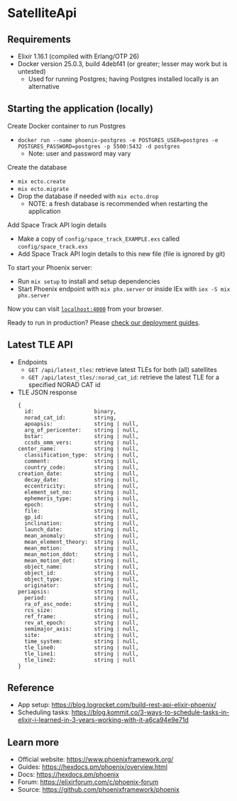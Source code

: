 # SatelliteApi

## Requirements
  * Elixir 1.16.1 (compiled with Erlang/OTP 26)
  * Docker version 25.0.3, build 4debf41 (or greater; lesser may work but is untested)
    * Used for running Postgres; having Postgres installed locally is an alternative

## Starting the application (locally)
Create Docker container to run Postgres
  * `docker run --name phoenix-postgres -e POSTGRES_USER=postgres -e POSTGRES_PASSWORD=postgres -p 5500:5432 -d postgres`
    * Note: user and password may vary

Create the database
  * `mix ecto.create`
  * `mix ecto.migrate`
  * Drop the database if needed with `mix ecto.drop`
    * NOTE: a fresh database is recommended when restarting the application

Add Space Track API login details
  * Make a copy of `config/space_track_EXAMPLE.exs` called `config/space_track.exs`
  * Add Space Track API login details to this new file (file is ignored by git)

To start your Phoenix server:

  * Run `mix setup` to install and setup dependencies
  * Start Phoenix endpoint with `mix phx.server` or inside IEx with `iex -S mix phx.server`

Now you can visit [`localhost:4000`](http://localhost:4000) from your browser.

Ready to run in production? Please [check our deployment guides](https://hexdocs.pm/phoenix/deployment.html).

## Latest TLE API
  * Endpoints
    * `GET /api/latest_tles`: retrieve latest TLEs for both (all) satellites
    * `GET /api/latest_tles/:norad_cat_id`: retrieve the latest TLE for a specified NORAD CAT id
  * TLE JSON response
    ```
    {
      id:                   binary,
      norad_cat_id:         string,
      apoapsis:             string | null,
      arg_of_pericenter:    string | null,
      bstar:                string | null,
      ccsds_omm_vers:       string | null,
    center_name:            string | null,
      classification_type:  string | null,
      comment:              string | null,
      country_code:         string | null,
    creation_date:          string | null,
      decay_date:           string | null,
      eccentricity:         string | null,
      element_set_no:       string | null,
      ephemeris_type:       string | null,
      epoch:                string | null,
      file:                 string | null,
      gp_id:                string | null,
      inclination:          string | null,
      launch_date:          string | null,
      mean_anomaly:         string | null,
      mean_element_theory:  string | null,
      mean_motion:          string | null,
      mean_motion_ddot:     string | null,
      mean_motion_dot:      string | null,
      object_name:          string | null,
      object_id:            string | null,
      object_type:          string | null,
      originator:           string | null,
    periapsis:              string | null,
      period:               string | null,
      ra_of_asc_node:       string | null,
      rcs_size:             string | null,
      ref_frame:            string | null,
      rev_at_epoch:         string | null,
      semimajor_axis:       string | null,
      site:                 string | null,
      time_system:          string | null,
      tle_line0:            string | null,
      tle_line1:            string | null,
      tle_line2:            string | null
    }
    ```

## Reference
  * App setup: https://blog.logrocket.com/build-rest-api-elixir-phoenix/
  * Scheduling tasks: https://blog.kommit.co/3-ways-to-schedule-tasks-in-elixir-i-learned-in-3-years-working-with-it-a6ca94e9e71d

## Learn more

  * Official website: https://www.phoenixframework.org/
  * Guides: https://hexdocs.pm/phoenix/overview.html
  * Docs: https://hexdocs.pm/phoenix
  * Forum: https://elixirforum.com/c/phoenix-forum
  * Source: https://github.com/phoenixframework/phoenix
